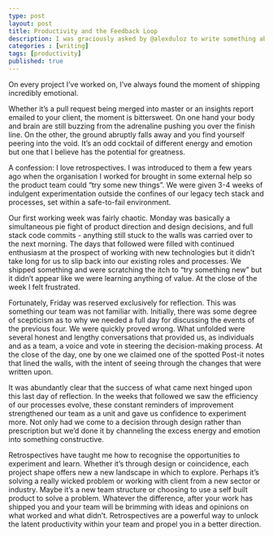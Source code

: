 ```yaml
---
type: post
layout: post
title: Productivity and the Feedback Loop
description: I was graciously asked by @alexduloz to write something about productivity for The Human In The Machine project @humanthemachine. Here are my thoughts.
categories : [writing]
tags: [productivity]
published: true
---
```


On every project I’ve worked on, I’ve always found the moment of shipping incredibly emotional.

Whether it’s a pull request being merged into master or an insights report emailed to your client, the moment is bittersweet. On one hand your body and brain are still buzzing from the adrenaline pushing you over the finish line. On the other, the ground abruptly falls away and you find yourself peering into the void. It’s an odd cocktail of different energy and emotion but one that I believe has the potential for greatness.

A confession: I love retrospectives. I was introduced to them a few years ago when the organisation I worked for brought in some external help so the product team could “try some new things”. We were given 3-4 weeks of indulgent experimentation outside the confines of our legacy tech stack and processes, set within a safe-to-fail environment.

Our first working week was fairly chaotic. Monday was basically a simultaneous pie fight of product direction and design decisions, and full stack code commits - anything still stuck to the walls was carried over to the next morning. The days that followed were filled with continued enthusiasm at the prospect of working with new technologies but it didn’t take long for us to slip back into our existing roles and processes. We shipped something and were scratching the itch to “try something new” but it didn’t appear like we were learning anything of value. At the close of the week I felt frustrated.

Fortunately, Friday was reserved exclusively for reflection. This was something our team was not familiar with. Initially, there was some degree of scepticism as to why we needed a full day for discussing the events of the previous four. We were quickly proved wrong. What unfolded were several honest and lengthy conversations that provided us, as individuals and as a team, a voice and vote in steering the decision-making process. At the close of the day, one by one we claimed one of the spotted Post-it notes that lined the walls, with the intent of seeing through the changes that were written upon.

It was abundantly clear that the success of what came next hinged upon this last day of reflection. In the weeks that followed we saw the efficiency of our processes evolve, these constant reminders of improvement strengthened our team as a unit and gave us confidence to experiment more. Not only had we come to a decision through design rather than prescription but we’d done it by channeling the excess energy and emotion into something constructive.

Retrospectives have taught me how to recognise the opportunities to experiment and learn. Whether it’s through design or coincidence, each project shape offers new a new landscape in which to explore. Perhaps it’s solving a really wicked problem or working with client from a new sector or industry. Maybe it’s a new team structure or choosing to use a self built product to solve a problem. Whatever the difference, after your work has shipped you and your team will be brimming with ideas and opinions on what worked and what didn’t. Retrospectives are a powerful way to unlock the latent productivity within your team and propel you in a better direction.
